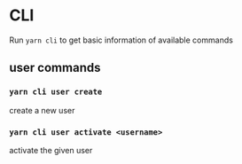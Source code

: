 # CLI

Run `yarn cli` to get basic information of available commands

## user commands

### `yarn cli user create`

create a new user

### `yarn cli user activate <username>`

activate the given user

